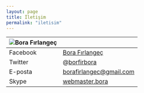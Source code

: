 ```yaml
---
layout: page
title: İletişim
permalink: "iletisim"
---
```


| ![Bora Fırlangeç](https://denemedefteri.com/bf.jpeg) | |
| --- | --- |
| Facebook | [Bora Fırlangeç](https://www.facebook.com/bora.firlangec) |
| Twitter | @[borfirbora](https://www.twitter.com/borfirbora) |
| E-posta | [borafirlangec@gmail.com](mailto:borafirlangec@gmail.com) |
| Skype | [webmaster.bora](skype:webmaster.bora) |
